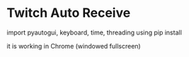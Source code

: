 # Twitch Auto Receive

import pyautogui, keyboard, time, threading using pip install

it is working in Chrome (windowed fullscreen)
